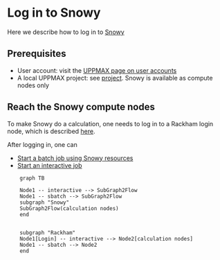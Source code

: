 # Log in to Snowy

Here we describe how to log in to [Snowy](../cluster_guides/snowy.md)

## Prerequisites

- User account: visit the [UPPMAX page on user accounts](user_account.md)
- A local UPPMAX project: see [project](project.md).
  Snowy is available as compute nodes only

## Reach the Snowy compute nodes

To make Snowy do a calculation, one needs to log in to a Rackham login node,
which is described [here](login_rackham.md).

After logging in, one can

- [Start a batch job using Snowy resources](../cluster_guides/slurm.md)
- [Start an interactive job](../cluster_guides/start_interactive_node_on_snowy.md)


```mermaid
    graph TB

    Node1 -- interactive --> SubGraph2Flow
    Node1 -- sbatch --> SubGraph2Flow
    subgraph "Snowy"
    SubGraph2Flow(calculation nodes) 
    end


    subgraph "Rackham"
    Node1[Login] -- interactive --> Node2[calculation nodes]
    Node1 -- sbatch --> Node2
    end
```
